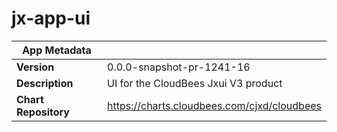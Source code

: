 # jx-app-ui

|App Metadata||
|---|---|
| **Version** | 0.0.0-snapshot-pr-1241-16 |
| **Description** | UI for the CloudBees Jxui V3 product |
| **Chart Repository** | https://charts.cloudbees.com/cjxd/cloudbees |
